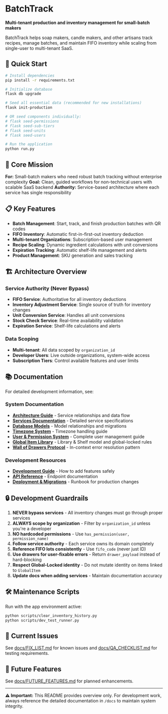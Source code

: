 # BatchTrack

**Multi-tenant production and inventory management for small-batch makers**

BatchTrack helps soap makers, candle makers, and other artisans track recipes, manage batches, and maintain FIFO inventory while scaling from single-user to multi-tenant SaaS.

## 🚀 Quick Start

```bash
# Install dependencies
pip install -r requirements.txt

# Initialize database
flask db upgrade

# Seed all essential data (recommended for new installations)
flask init-production

# OR seed components individually:
# flask seed-permissions
# flask seed-sub-tiers  
# flask seed-units
# flask seed-users

# Run the application
python run.py
```

## 🎯 Core Mission

**For:** Small-batch makers who need robust batch tracking without enterprise complexity
**Goal:** Clean, guided workflows for non-technical users with scalable SaaS backend
**Authority:** Service-based architecture where each service has single responsibility

## 📋 Key Features

- **Batch Management**: Start, track, and finish production batches with QR codes
- **FIFO Inventory**: Automatic first-in-first-out inventory deduction
- **Multi-tenant Organizations**: Subscription-based user management
- **Recipe Scaling**: Dynamic ingredient calculations with unit conversions
- **Expiration Tracking**: Automatic shelf-life management and alerts
- **Product Management**: SKU generation and sales tracking

## 🏗️ Architecture Overview

### Service Authority (Never Bypass)
- **FIFO Service**: Authoritative for all inventory deductions
- **Inventory Adjustment Service**: Single source of truth for inventory changes
- **Unit Conversion Service**: Handles all unit conversions
- **Stock Check Service**: Real-time availability validation
- **Expiration Service**: Shelf-life calculations and alerts

### Data Scoping
- **Multi-tenant**: All data scoped by `organization_id`
- **Developer Users**: Live outside organizations, system-wide access
- **Subscription Tiers**: Control available features and user limits

## 📚 Documentation

For detailed development information, see:

### System Documentation
- **[Architecture Guide](docs/system/ARCHITECTURE.md)** - Service relationships and data flow
- **[Services Documentation](docs/system/SERVICES.md)** - Detailed service specifications
- **[Database Models](docs/system/DATABASE_MODELS.md)** - Model relationships and migrations
- **[Timezone System](docs/system/TIMEZONE_SYSTEM.md)** - Timezone handling guide
- **[User & Permission System](docs/system/USERS_AND_PERMISSIONS.md)** - Complete user management guide
- **[Global Item Library](docs/system/GLOBAL_ITEM_LIBRARY.md)** - Library & Shelf model and global-locked rules
- **[Wall of Drawers Protocol](docs/system/WALL_OF_DRAWERS_PROTOCOL.md)** - In-context error resolution pattern

### Development Resources
- **[Development Guide](docs/DEVELOPMENT_GUIDE.md)** - How to add features safely
- **[API Reference](docs/API_REFERENCE.md)** - Endpoint documentation
- **[Deployment & Migrations](deploy_migration_guide.md)** - Runbook for production changes

## 🔒 Development Guardrails

1. **NEVER bypass services** - All inventory changes must go through proper services
2. **ALWAYS scope by organization** - Filter by `organization_id` unless you're a developer  
3. **NO hardcoded permissions** - Use `has_permission(user, permission_name)`
4. **Follow service authority** - Each service owns its domain completely
5. **Reference FIFO lots consistently** - Use `fifo_code` (never just ID)
6. **Use drawers for user-fixable errors** - Return `drawer_payload` instead of hard-blocking
7. **Respect Global-Locked identity** - Do not mutate identity on items linked to `GlobalItem`
8. **Update docs when adding services** - Maintain documentation accuracy

## 🛠️ Maintenance Scripts

Run with the app environment active:

```bash
python scripts/clear_inventory_history.py
python scripts/dev_test_runner.py
```

## 🐛 Current Issues

See [docs/FIX_LIST.md](docs/FIX_LIST.md) for known issues and [docs/QA_CHECKLIST.md](docs/QA_CHECKLIST.md) for testing requirements.

## 🔮 Future Features

See [docs/FUTURE_FEATURES.md](docs/FUTURE_FEATURES.md) for planned enhancements.

---

**⚠️ Important:** This README provides overview only. For development work, always reference the detailed documentation in `/docs` to maintain system integrity.